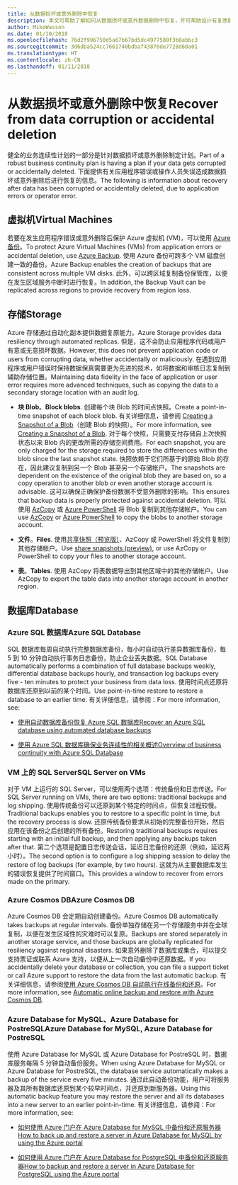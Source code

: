 ```yaml
---
title: 从数据损坏或意外删除中恢复
description: 本文可帮助了解如何从数据损坏或意外数据删除中恢复，并可帮助设计有复原能力和高可用性的容错应用程序，以及对灾难恢复进行规划
author: MikeWasson
ms.date: 01/10/2018
ms.openlocfilehash: 76d2f996750d5a67b67bd5dc4977580f3b8abbc3
ms.sourcegitcommit: 3d6dba524cc7661740bdbaf43870de7728d60a01
ms.translationtype: HT
ms.contentlocale: zh-CN
ms.lasthandoff: 01/11/2018
---
```

# <a name="recover-from-data-corruption-or-accidental-deletion"></a><span data-ttu-id="bcead-103">从数据损坏或意外删除中恢复</span><span class="sxs-lookup"><span data-stu-id="bcead-103">Recover from data corruption or accidental deletion</span></span> 

<span data-ttu-id="bcead-104">健全的业务连续性计划的一部分是针对数据损坏或意外删除制定计划。</span><span class="sxs-lookup"><span data-stu-id="bcead-104">Part of a robust business continuity plan is having a plan if your data gets corrupted or accidentally deleted.</span></span> <span data-ttu-id="bcead-105">下面提供有关应用程序错误或操作人员失误造成数据损坏或意外删除后进行恢复的信息。</span><span class="sxs-lookup"><span data-stu-id="bcead-105">The following is information about recovery after data has been corrupted or accidentally deleted, due to application errors or operator error.</span></span>

## <a name="virtual-machines"></a><span data-ttu-id="bcead-106">虚拟机</span><span class="sxs-lookup"><span data-stu-id="bcead-106">Virtual Machines</span></span>

<span data-ttu-id="bcead-107">若要在发生应用程序错误或意外删除后保护 Azure 虚拟机 (VM)，可以使用 [Azure 备份](/azure/backup/)。</span><span class="sxs-lookup"><span data-stu-id="bcead-107">To protect Azure Virtual Machines (VMs) from application errors or accidental deletion, use [Azure Backup](/azure/backup/).</span></span> <span data-ttu-id="bcead-108">使用 Azure 备份可跨多个 VM 磁盘创建一致的备份。</span><span class="sxs-lookup"><span data-stu-id="bcead-108">Azure Backup enables the creation of backups that are consistent across multiple VM disks.</span></span> <span data-ttu-id="bcead-109">此外，可以跨区域复制备份保管库，以便在发生区域服务中断时进行恢复。</span><span class="sxs-lookup"><span data-stu-id="bcead-109">In addition, the Backup Vault can be replicated across regions to provide recovery from region loss.</span></span>

## <a name="storage"></a><span data-ttu-id="bcead-110">存储</span><span class="sxs-lookup"><span data-stu-id="bcead-110">Storage</span></span>

<span data-ttu-id="bcead-111">Azure 存储通过自动化副本提供数据复原能力。</span><span class="sxs-lookup"><span data-stu-id="bcead-111">Azure Storage provides data resiliency through automated replicas.</span></span> <span data-ttu-id="bcead-112">但是，这不会防止应用程序代码或用户有意或无意损坏数据。</span><span class="sxs-lookup"><span data-stu-id="bcead-112">However, this does not prevent application code or users from corrupting data, whether accidentally or maliciously.</span></span> <span data-ttu-id="bcead-113">在遇到应用程序或用户错误时保持数据保真需要更为先进的技术，如将数据和审核日志复制到辅助存储位置。</span><span class="sxs-lookup"><span data-stu-id="bcead-113">Maintaining data fidelity in the face of application or user error requires more advanced techniques, such as copying the data to a secondary storage location with an audit log.</span></span> 

- <span data-ttu-id="bcead-114">**块 Blob**。</span><span class="sxs-lookup"><span data-stu-id="bcead-114">**Block blobs**.</span></span> <span data-ttu-id="bcead-115">创建每个块 Blob 的时间点快照。</span><span class="sxs-lookup"><span data-stu-id="bcead-115">Create a point-in-time snapshot of each block blob.</span></span> <span data-ttu-id="bcead-116">有关详细信息，请参阅 [Creating a Snapshot of a Blob](/rest/api/storageservices/creating-a-snapshot-of-a-blob)（创建 Blob 的快照）。</span><span class="sxs-lookup"><span data-stu-id="bcead-116">For more information, see [Creating a Snapshot of a Blob](/rest/api/storageservices/creating-a-snapshot-of-a-blob).</span></span> <span data-ttu-id="bcead-117">对于每个快照，只需要支付存储自上次快照状态以来 Blob 内的更改所需的存储空间费用。</span><span class="sxs-lookup"><span data-stu-id="bcead-117">For each snapshot, you are only charged for the storage required to store the differences within the blob since the last snapshot state.</span></span> <span data-ttu-id="bcead-118">快照依赖于它们所基于的原始 Blob 的存在，因此建议复制到另一个 Blob 甚至另一个存储帐户。</span><span class="sxs-lookup"><span data-stu-id="bcead-118">The snapshots are dependent on the existence of the original blob they are based on, so a copy operation to another blob or even another storage account is advisable.</span></span> <span data-ttu-id="bcead-119">这可以确保正确保护备份数据不受意外删除的影响。</span><span class="sxs-lookup"><span data-stu-id="bcead-119">This ensures that backup data is properly protected against accidental deletion.</span></span> <span data-ttu-id="bcead-120">可以使用 [AzCopy](/azure/storage/common/storage-use-azcopy) 或 [Azure PowerShell](/azure/storage/common/storage-powershell-guide-full) 将 Blob 复制到其他存储帐户。</span><span class="sxs-lookup"><span data-stu-id="bcead-120">You can use [AzCopy](/azure/storage/common/storage-use-azcopy) or [Azure PowerShell](/azure/storage/common/storage-powershell-guide-full) to copy the blobs to another storage account.</span></span>

- <span data-ttu-id="bcead-121">**文件**。</span><span class="sxs-lookup"><span data-stu-id="bcead-121">**Files**.</span></span> <span data-ttu-id="bcead-122">使用[共享快照（预览版）](/azure/storage/files/storage-how-to-use-files-snapshots)、AzCopy 或 PowerShell 将文件复制到其他存储帐户。</span><span class="sxs-lookup"><span data-stu-id="bcead-122">Use [share snapshots (preview)](/azure/storage/files/storage-how-to-use-files-snapshots), or use AzCopy or PowerShell to copy your files to another storage account.</span></span>

- <span data-ttu-id="bcead-123">**表**。</span><span class="sxs-lookup"><span data-stu-id="bcead-123">**Tables**.</span></span> <span data-ttu-id="bcead-124">使用 AzCopy 将表数据导出到其他区域中的其他存储帐户。</span><span class="sxs-lookup"><span data-stu-id="bcead-124">Use AzCopy to export the table data into another storage account in another region.</span></span>

## <a name="database"></a><span data-ttu-id="bcead-125">数据库</span><span class="sxs-lookup"><span data-stu-id="bcead-125">Database</span></span>

### <a name="azure-sql-database"></a><span data-ttu-id="bcead-126">Azure SQL 数据库</span><span class="sxs-lookup"><span data-stu-id="bcead-126">Azure SQL Database</span></span> 

<span data-ttu-id="bcead-127">SQL 数据库每周自动执行完整数据库备份，每小时自动执行差异数据库备份，每 5 到 10 分钟自动执行事务日志备份，防止企业丢失数据。</span><span class="sxs-lookup"><span data-stu-id="bcead-127">SQL Database automatically performs a combination of full database backups weekly, differential database backups hourly, and transaction log backups every five - ten minutes to protect your business from data loss.</span></span> <span data-ttu-id="bcead-128">使用时间点还原将数据库还原到以前的某个时间。</span><span class="sxs-lookup"><span data-stu-id="bcead-128">Use point-in-time restore to restore a database to an earlier time.</span></span> <span data-ttu-id="bcead-129">有关详细信息，请参阅：</span><span class="sxs-lookup"><span data-stu-id="bcead-129">For more information, see:</span></span>

- [<span data-ttu-id="bcead-130">使用自动数据库备份恢复 Azure SQL 数据库</span><span class="sxs-lookup"><span data-stu-id="bcead-130">Recover an Azure SQL database using automated database backups</span></span>](/azure/sql-database/sql-database-recovery-using-backups)

- [<span data-ttu-id="bcead-131">使用 Azure SQL 数据库确保业务连续性的相关概述</span><span class="sxs-lookup"><span data-stu-id="bcead-131">Overview of business continuity with Azure SQL Database</span></span>](/azure/sql-database/sql-database-business-continuity)

### <a name="sql-server-on-vms"></a><span data-ttu-id="bcead-132">VM 上的 SQL Server</span><span class="sxs-lookup"><span data-stu-id="bcead-132">SQL Server on VMs</span></span>

<span data-ttu-id="bcead-133">对于 VM 上运行的 SQL Server，可以使用两个选项：传统备份和日志传送。</span><span class="sxs-lookup"><span data-stu-id="bcead-133">For SQL Server running on VMs, there are two options: traditional backups and log shipping.</span></span> <span data-ttu-id="bcead-134">使用传统备份可以还原到某个特定的时间点，但恢复过程较慢。</span><span class="sxs-lookup"><span data-stu-id="bcead-134">Traditional backups enables you to restore to a specific point in time, but the recovery process is slow.</span></span> <span data-ttu-id="bcead-135">还原传统备份要求从初始的完整备份开始，然后应用在该备份之后创建的所有备份。</span><span class="sxs-lookup"><span data-stu-id="bcead-135">Restoring traditional backups requires starting with an initial full backup, and then applying any backups taken after that.</span></span> <span data-ttu-id="bcead-136">第二个选项是配置日志传送会话，延迟日志备份的还原（例如，延迟两小时）。</span><span class="sxs-lookup"><span data-stu-id="bcead-136">The second option is to configure a log shipping session to delay the restore of log backups (for example, by two hours).</span></span> <span data-ttu-id="bcead-137">这就为从主要数据库发生的错误恢复提供了时间窗口。</span><span class="sxs-lookup"><span data-stu-id="bcead-137">This provides a window to recover from errors made on the primary.</span></span>

### <a name="azure-cosmos-db"></a><span data-ttu-id="bcead-138">Azure Cosmos DB</span><span class="sxs-lookup"><span data-stu-id="bcead-138">Azure Cosmos DB</span></span>

<span data-ttu-id="bcead-139">Azure Cosmos DB 会定期自动创建备份。</span><span class="sxs-lookup"><span data-stu-id="bcead-139">Azure Cosmos DB automatically takes backups at regular intervals.</span></span> <span data-ttu-id="bcead-140">备份单独存储在另一个存储服务中并在全球复制，以便在发生区域性的灾难时可以复原。</span><span class="sxs-lookup"><span data-stu-id="bcead-140">Backups are stored separately in another storage service, and those backups are globally replicated for resiliency against regional disasters.</span></span> <span data-ttu-id="bcead-141">如果意外删除了数据库或集合，可以提交支持票证或联系 Azure 支持，以便从上一次自动备份中还原数据。</span><span class="sxs-lookup"><span data-stu-id="bcead-141">If you accidentally delete your database or collection, you can file a support ticket or call Azure support to restore the data from the last automatic backup.</span></span> <span data-ttu-id="bcead-142">有关详细信息，请参阅[使用 Azure Cosmos DB 自动执行在线备份和还原](/azure/cosmos-db/online-backup-and-restore)。</span><span class="sxs-lookup"><span data-stu-id="bcead-142">For more information, see [Automatic online backup and restore with Azure Cosmos DB](/azure/cosmos-db/online-backup-and-restore).</span></span>

### <a name="azure-database-for-mysql-azure-database-for-postresql"></a><span data-ttu-id="bcead-143">Azure Database for MySQL、Azure Database for PostreSQL</span><span class="sxs-lookup"><span data-stu-id="bcead-143">Azure Database for MySQL, Azure Database for PostreSQL</span></span>

<span data-ttu-id="bcead-144">使用 Azure Database for MySQL 或 Azure Database for PostreSQL 时，数据库服务每隔 5 分钟自动备份服务。</span><span class="sxs-lookup"><span data-stu-id="bcead-144">When using Azure Database for MySQL or Azure Database for PostreSQL, the database service automatically makes a backup of the service every five minutes.</span></span> <span data-ttu-id="bcead-145">通过此自动备份功能，用户可将服务器及其所有数据库还原到某个较早时间点，并还原到新服务器。</span><span class="sxs-lookup"><span data-stu-id="bcead-145">Using this automatic backup feature you may restore the server and all its databases into a new server to an earlier point-in-time.</span></span> <span data-ttu-id="bcead-146">有关详细信息，请参阅：</span><span class="sxs-lookup"><span data-stu-id="bcead-146">For more information, see:</span></span>

- [<span data-ttu-id="bcead-147">如何使用 Azure 门户在 Azure Database for MySQL 中备份和还原服务器</span><span class="sxs-lookup"><span data-stu-id="bcead-147">How to back up and restore a server in Azure Database for MySQL by using the Azure portal</span></span>](/azure/mysql/howto-restore-server-portal)

- [<span data-ttu-id="bcead-148">如何使用 Azure 门户在 Azure Database for PostgreSQL 中备份和还原服务器</span><span class="sxs-lookup"><span data-stu-id="bcead-148">How to backup and restore a server in Azure Database for PostgreSQL using the Azure portal</span></span>](/azure/postgresql/howto-restore-server-portal)

